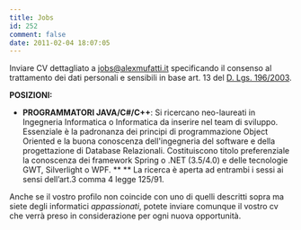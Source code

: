 ```yaml
---
title: Jobs
id: 252
comment: false
date: 2011-02-04 18:07:05
---
```


Inviare CV dettagliato a [jobs@alexmufatti.it](mailto:lavoro@isolasoftware.it) specificando il consenso al trattamento dei dati personali e sensibili in base art. 13 del [D. Lgs. 196/2003](http://www.garanteprivacy.it/garante/doc.jsp?ID=722132).

**POSIZIONI:**

*   **PROGRAMMATORI JAVA/C#/C++**:
Si ricercano neo-laureati in Ingegneria Informatica o Informatica da inserire nel team di sviluppo. Essenziale è la padronanza dei principi di programmazione Object Oriented e la buona conoscenza dell'ingegneria del software e della progettazione di Database Relazionali. Costituiscono titolo preferenziale la conoscenza dei framework Spring o .NET (3.5/4.0) e delle tecnologie GWT, Silverlight o WPF.
**
** La ricerca è aperta ad entrambi i sessi ai sensi dell’art.3 comma 4 legge 125/91.

Anche se il vostro profilo non coincide con uno di quelli descritti sopra ma siete degli informatici _appassionati_, potete inviare comunque il vostro cv che verrà preso in considerazione per ogni nuova opportunità.